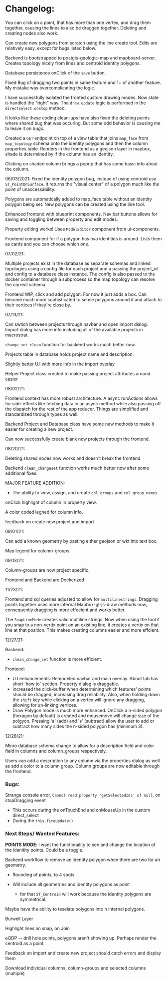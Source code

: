 # Changelog:

You can click on a point, that has more than one vertex, and drag them together, causing the lines to also be dragged together. Deleting and creating nodes also work.

Can create new polygons from scratch using the line create tool. Edits are relatively easy, except for bugs listed below.

Backend is bootstrapped to postgis-geologic-map and mapboard-server. Creates topology nicely from lines and centroid identity polygons.

Database persistence onClick of the `save` button.

Fixed Bug of dragging two points in same feature and 1+ of another feature. My mistake was overcomplicating the logic.

I have successfully isolated the fronted custom drawing modes. Now state is handled the "right" way. The `draw.update` logic is performed in the `directselect.onstop` method.

It looks like these coding clean-ups have also fixed the deleting points where shared bug that was occuring. But some odd behavior is causing me to leave it on bugs.

Created a `GET` endpoint on top of a view table that joins `map_face` from `map_topology` schema onto the identity polygons and then the column properties table. Renders in the frontend as a geojson layer in mapbox, shade is determined by if the column has an identity.

Clicking on shaded column brings a popup that has some basic info about the column.

06/03/2021:
Fixed the identity polygon bug, instead of using centroid use `ST_PointOnSurface`. It returns the "visual center" of a polygon much like the point of unaccessability.

Polygons are automatically added to map_face table without an identity polygon being set. New polygons can be created using the line tool.

Enhanced frontend with blueprint components. Nav bar buttons allows for saving and toggling between property and edit modes.

Property editing works! Uses `ModelEditor` component from ui-components.

Frontend component for if a polygon has two identities is around. Lists them as cards and you can choose which one.

07/02/21:

Multiple projects exist in the database as separate schemas and linked topologies using a config file for each project and a passing the project_id and config to a database class instance. The config is also passed to the docker container through a subprocess so the map topology can resolve the correct schema.

Frontend WIP, click and add polygon. For now it just adds a box. Can become much more sophisticated to sense polygons around it and attach to their vertices if they're close by.

07/13/21:

Can swtich between projects through navbar and open import dialog. Import dialog has more info including all of the available projects in macrostrat.

`change_set_clean` function for backend works much better now.

Projects table in database holds project name and description.

Slightly better U.I with more info in the import overlay

Helper Project class created to make passing project attributes around easier

08/02/21:

Frontend context has more robust architecture. A async runActions allows for side-effects like fetching data
in an async method while also passing off the dispatch for the rest of the app reducer. Things are simplified and standardized through types as well.

Backend Project and Database class have some new methods to make it easier for creating a new project.

Can now successfully create blank new projects through the frontend.

08/20/21:

Deleting shared nodes now works and doesn't break the frontend.

Backend `clean_changeset` function works much better now after some additional fixes.

MAJOR FEATURE ADDITION:

- The ability to view, assign, and create `col_groups` and `col_group_names`.

onClick highlight of column in property view.

A color coded legned for column info.

feedback on create new project and import

09/01/21:

Can add a known geometry by pasting either geojson or wkt into text box.

Map legend for column-groups

09/13/21:

Column-groups are now project specific.

Frontend and Backend are Dockerized

11/23/21:

Frontend and sql queries adjusted to allow for `multilinestrings`. Dragging points
together uses more internal Mapbox-gl-js-draw methods now, consequently dragging is
more effecient and works better.

The `SnapLineMode` creates valid multiline strings. Now when using the tool if you snap to a non-vertix point on an existing line, it creates a vertix on that line at that position. This makes creating columns easier and more effcient.

12/27/21:

Backend:

- `clean_change_set` function is more efficient.

Frontend:

- U.I enhancements: Remodeled navbar and main overlay. About tab has short 'how to' section. Property dialog is draggable.
- Increased the click-buffer when determining which features' points should be dragged, increasing drag reliability. Also,
  when holding down the `shift` key while clicking on a vertex will ignore any dragging, allowing for un-linking vertices.
- Draw Polygon mode is much more enhanced. OnClick a n-sided polygon (hexagon by default) is created and mousemove will change
  size of the polgyon. Pressing 'a' (add) and 's' (subtract) allow the user to add or subtract how many sides the n-sided polygon
  has (minimum 3).

12/28/21:

Minro database schema change to allow for a description field and color field in columns and column_groups
respectively.

Users can add a description to any column via the properties dialog as well as add a color to a column group.
Column groups are now editable through the frontend.
### Bugs:

Strange console error, `Cannot read property 'getSelectedIds' of null`, on stopDragging event

- This occurs during the onTouchEnd and onMouseUp in the custom direct_select
- During the `this.fireUpdate()`

### Next Steps/ Wanted Features:

__POINTS MODE__: I want the functionality to see and change the location of the idenitity points. Could be a toggle.

Backend workflow to remove an identity polygon when there are two for an geometry.

- Rounding of points, to 4 spots

- Will include all geometries and identity polygons as point
  - for that `ST_Centroid` will work because the identity polygons are symmetrical.

Maybe have the ability to teselate polygons into n internal polygons.

Burwell Layer

Highlight lines on snap, on Join

eODP -- drill hole points, polygons aren't showing up. Perhaps render the centroid as a point.

Feedback on import and create new project should catch errors and display them

Download individual columns, column-groups and selected columns (multiple)
